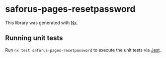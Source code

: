 # saforus-pages-resetpassword

This library was generated with [Nx](https://nx.dev).

## Running unit tests

Run `nx test saforus-pages-resetpassword` to execute the unit tests via [Jest](https://jestjs.io).
